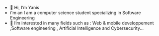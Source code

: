 - 👋 Hi, I’m Yanis
- i'm an I am a computer science student specializing in Software Engineering
- 👀 I’m interested in many fields such as : Web & mobile developpement ,Software engineering , Artificial Intelligence and Cybersecurity...


<!---
yanisamrouche/yanisamrouche is a ✨ special ✨ repository because its `README.md` (this file) appears on your GitHub profile.
You can click the Preview link to take a look at your changes.
--->
